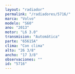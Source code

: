 ```yaml
---
layout: "radiador"
permalink: "/radiadores/5716/"
marca: "Volvo"
modelo: "S60"
ano: "2013"
motor: "L6 3.0"
transmision: "Automática"
parte: "65615A"
clima: "Con clima"
alto: "26 3/8"
ancho: "17 3/8"
observaciones: ""
id: "5716"
---
```


